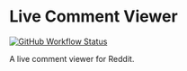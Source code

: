 # Live Comment Viewer

[![GitHub Workflow Status](https://img.shields.io/github/workflow/status/haykam821/Live-Comment-Viewer/Build)](https://github.com/haykam821/Live-Comment-Viewer/actions/workflows/build.yml)

A live comment viewer for Reddit.
